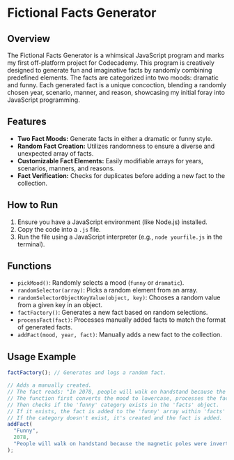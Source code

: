 # Fictional Facts Generator

## Overview

The Fictional Facts Generator is a whimsical JavaScript program and marks my first off-platform project for Codecademy. This program is creatively designed to generate fun and imaginative facts by randomly combining predefined elements. The facts are categorized into two moods: dramatic and funny. Each generated fact is a unique concoction, blending a randomly chosen year, scenario, manner, and reason, showcasing my initial foray into JavaScript programming.

## Features

- **Two Fact Moods:** Generate facts in either a dramatic or funny style.
- **Random Fact Creation:** Utilizes randomness to ensure a diverse and unexpected array of facts.
- **Customizable Fact Elements:** Easily modifiable arrays for years, scenarios, manners, and reasons.
- **Fact Verification:** Checks for duplicates before adding a new fact to the collection.

## How to Run

1. Ensure you have a JavaScript environment (like Node.js) installed.
2. Copy the code into a `.js` file.
3. Run the file using a JavaScript interpreter (e.g., `node yourfile.js` in the terminal).

## Functions

- `pickMood()`: Randomly selects a mood (`funny` or `dramatic`).
- `randomSelector(array)`: Picks a random element from an array.
- `randomSelectorObjectKeyValue(object, key)`: Chooses a random value from a given key in an object.
- `factFactory()`: Generates a new fact based on random selections.
- `processFact(fact)`: Processes manually added facts to match the format of generated facts.
- `addFact(mood, year, fact)`: Manually adds a new fact to the collection.

## Usage Example

```javascript
factFactory(); // Generates and logs a random fact.

// Adds a manually created.
// The fact reads: "In 2078, people will walk on handstand because the magnetic poles were inverted. This happens every 1000 years."
// The function first converts the mood to lowercase, processes the fact string to ensure proper capitalization and spacing,
// Then checks if the 'funny' category exists in the 'facts' object.
// If it exists, the fact is added to the 'funny' array within 'facts' if it's not already there.
// If the category doesn't exist, it's created and the fact is added.
addFact(
  "Funny",
  2078,
  "People will walk on handstand because the magnetic poles were inverted.this happens every 1000 years."
);
```
